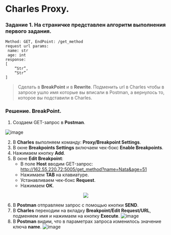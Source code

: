 # Charles Proxy. 
### Задание 1. На страничке представлен алгоритм выполнения первого задания. 
```
Method: GET, EndPoint: /get_method
request url params: 
 name: str
 age: int
response: 
[
    “Str”,
    “Str”
]
```
> Сделать в **BreakPoint** и в **Rewrite**. 
> Подменить url в Charles чтобы в запросе ушло имя которые вы вписали в Postman, а вернулось то, которое вы подставили в Charles.
### Решение. BreakPoint.
1. Создаем GET-запрос в **Postman**.

![image](https://user-images.githubusercontent.com/110128771/218327633-76be3ff0-adb9-4103-9d30-0d5c6723ab05.png)

2. В **Charles** выполняем команду: **Proxy/Breakpoint Settings**.
3. В окне **Breakpoints Settings** включаем чек-бокс **Enable Breakpoints**.
4. Нажимаем кнопку **Add**.
5. В окне **Edit Breakpoint**:
   -	В поле **Host** вводим GET-запрос: http://162.55.220.72:5005/get_method?name=Nata&age=51
   -	Нажимаем **TAB** на клавиатуре. 
   -	Устанавливаем чек-бокс **Request**.
   -	Нажимаем **ОК**.

<div id="screen" align="center" dir="auto">
<p dir="auto"> <img src="https://user-images.githubusercontent.com/110128771/218409147-1eca4a1e-f69a-4f72-bdd8-e4b5862798f5.png">
</p> </div>

6.	В **Postman** отправляем запрос с помощью кнопки **SEND**.
7.	В **Charles** переходим на вкладку **Breakpoint/Edit Request/URL**, подменяем имя и нажимаем на кнопку **Execute**.
![image](https://user-images.githubusercontent.com/110128771/218409592-1736d3c5-1d1d-4921-bdf5-c8c13a8f373e.png)
8.	В **Postman** видим, что в параметрах запроса изменилось значение ключа **name**. 
	![image](https://user-images.githubusercontent.com/110128771/218327722-732d2532-78ad-489a-8da9-e697cc1b4527.png)
